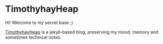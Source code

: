 # TimothyhayHeap

Hi! Welcome to my secret base ;)

[TimothyhayHeap](https://world.tangerinesoda.fun/ "TimothyhayHeap") is a jekyll-based blog, preserving my mood, memory and sometimes technical notes.
